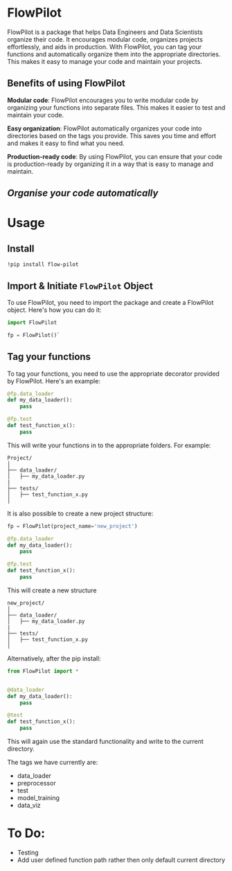 # FlowPilot

FlowPilot is a package that helps Data Engineers and Data Scientists organize their code. It encourages modular code, organizes projects effortlessly, and aids in production. With FlowPilot, you can tag your functions and automatically organize them into the appropriate directories. This makes it easy to manage your code and maintain your projects.

## Benefits of using FlowPilot
**Modular code**: FlowPilot encourages you to write modular code by organizing your functions into separate files. This makes it easier to test and maintain your code.

**Easy organization**: FlowPilot automatically organizes your code into directories based on the tags you provide. This saves you time and effort and makes it easy to find what you need.

**Production-ready code**: By using FlowPilot, you can ensure that your code is production-ready by organizing it in a way that is easy to manage and maintain.

## *Organise your code automatically*

# Usage

## Install

`!pip install flow-pilot`

## Import & Initiate `FlowPilot` Object

To use FlowPilot, you need to import the package and create a FlowPilot object. Here's how you can do it:

```python
import FlowPilot

fp = FlowPilot()`

```

## Tag your functions

To tag your functions, you need to use the appropriate decorator provided by FlowPilot. Here's an example:


```python
@fp.data_loader
def my_data_loader():
    pass

@fp.test
def test_function_x():
    pass
```
    
This will write your functions in to the appropriate folders. For example:

```
Project/
│
├── data_loader/
│   ├── my_data_loader.py
|
├── tests/
│   ├── test_function_x.py
│
```


It is also possible to create a new project structure:

```python
fp = FlowPilot(project_name='new_project')

@fp.data_loader
def my_data_loader():
    pass

@fp.test
def test_function_x():
    pass


```
This will create a new structure

```
new_project/
│
├── data_loader/
│   ├── my_data_loader.py
|
├── tests/
│   ├── test_function_x.py
│
```


Alternatively, after the pip install:

```python
from FlowPilot import *


@data_loader
def my_data_loader():
    pass

@test
def test_function_x():
    pass
```

This will again use the standard functionality and write to the current directory.

The tags we have currently are:
* data_loader
* preprocessor
* test
* model_training
* data_viz


# To Do:

* Testing
* Add user defined function path rather then only default current directory